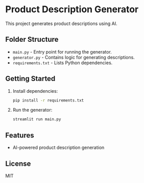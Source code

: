 # Product Description Generator

This project generates product descriptions using AI.

## Folder Structure

- `main.py` - Entry point for running the generator.
- `generator.py` - Contains logic for generating descriptions.
- `requirements.txt` - Lists Python dependencies.

## Getting Started

1. Install dependencies:
    ```bash
    pip install -r requirements.txt
    ```
2. Run the generator:
    ```bash
    streamlit run main.py
    ```

## Features

- AI-powered product description generation

## License

MIT